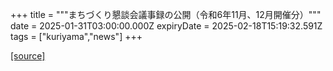 +++
title = """まちづくり懇談会議事録の公開（令和6年11月、12月開催分）"""
date = 2025-01-31T03:00:00.000Z
expiryDate = 2025-02-18T15:19:32.591Z
tags = ["kuriyama","news"]
+++


[[source]](https://www.town.kuriyama.hokkaido.jp/site/matikon/30108.html)
